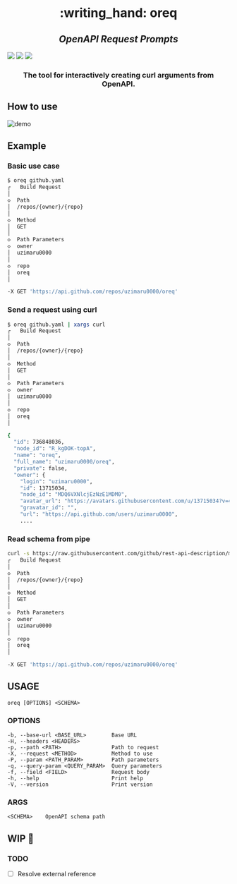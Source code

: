 <h1 align="center">:writing_hand: oreq</h1>

<h2 align="center"><em>OpenAPI Request Prompts</em></h2>

[![](https://img.shields.io/github/license/uzimaru0000/oreq?style=for-the-badge)](https://github.com/uzimaru0000/oreq/blob/master/LICENSE)
[![](https://img.shields.io/github/v/release/uzimaru0000/oreq?style=for-the-badge)](https://github.com/uzimaru0000/oreq/releases/latest)
![](https://img.shields.io/github/downloads/uzimaru0000/oreq/total?style=for-the-badge)

<h3 align="center">The tool for interactively creating curl arguments from OpenAPI.</h4>

## How to use

![demo](./.github/images/demo.gif)

## Example

### Basic use case

```bash
$ oreq github.yaml
┌   Build Request 
│
◇  Path
│  /repos/{owner}/{repo}
│
◇  Method
│  GET
│
◇  Path Parameters
◇  owner
│  uzimaru0000
│
◇  repo
│  oreq
│

-X GET 'https://api.github.com/repos/uzimaru0000/oreq'
```

### Send a request using curl

```bash
$ oreq github.yaml | xargs curl
┌   Build Request 
│
◇  Path
│  /repos/{owner}/{repo}
│
◇  Method
│  GET
│
◇  Path Parameters
◇  owner
│  uzimaru0000
│
◇  repo
│  oreq
│

{
  "id": 736848036,
  "node_id": "R_kgDOK-topA",
  "name": "oreq",
  "full_name": "uzimaru0000/oreq",
  "private": false,
  "owner": {
    "login": "uzimaru0000",
    "id": 13715034,
    "node_id": "MDQ6VXNlcjEzNzE1MDM0",
    "avatar_url": "https://avatars.githubusercontent.com/u/13715034?v=4",
    "gravatar_id": "",
    "url": "https://api.github.com/users/uzimaru0000",
    ....
```

### Read schema from pipe

```bash
curl -s https://raw.githubusercontent.com/github/rest-api-description/main/descriptions/api.github.com/api.github.com.yaml | oreq -
┌   Build Request 
│
◇  Path
│  /repos/{owner}/{repo}
│
◇  Method
│  GET
│
◇  Path Parameters
◇  owner
│  uzimaru0000
│
◇  repo
│  oreq
│

-X GET 'https://api.github.com/repos/uzimaru0000/oreq'
```

## USAGE
```
oreq [OPTIONS] <SCHEMA>
```

### OPTIONS
```
-b, --base-url <BASE_URL>        Base URL
-H, --headers <HEADERS>
-p, --path <PATH>                Path to request
-X, --request <METHOD>           Method to use
-P, --param <PATH_PARAM>         Path parameters
-q, --query-param <QUERY_PARAM>  Query parameters
-f, --field <FIELD>              Request body
-h, --help                       Print help
-V, --version                    Print version
```

### ARGS
```
<SCHEMA>    OpenAPI schema path
```

## WIP :construction:

### TODO

- [ ] Resolve external reference
